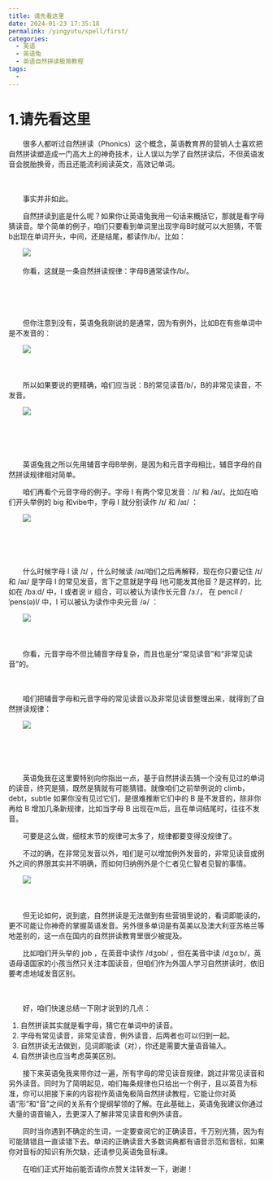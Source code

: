```yaml
---
title: 请先看这里
date: 2024-01-23 17:35:18
permalink: /yingyutu/spell/first/
categories:
  - 英语
  - 英语兔
  - 英语自然拼读极简教程
tags:
  - 
---
```

# 1.请先看这里

　　很多人都听过自然拼读（Phonics）这个概念，英语教育界的营销人士喜欢把自然拼读塑造成一门高大上的神奇技术，让人误以为学了自然拼读后，不但英语发音会脱胎换骨，而且还能流利阅读英文，高效记单词。
<!-- more -->

　　‍

　　事实并非如此。

　　自然拼读到底是什么呢？如果你让英语兔我用一句话来概括它，那就是看字母猜读音。举个简单的例子，咱们只要看到单词里出现字母B时就可以大胆猜，不管 b出现在单词开头，中间，还是结尾，都读作/b/。比如：

　　​​![](https://image.peterjxl.com/blog/image-20240121212551-ksvchza.png)​​

　　你看，这就是一条自然拼读规律：字母B通常读作/b/。

　　‍

　　

　　但你注意到没有，英语兔我刚说的是通常，因为有例外，比如B在有些单词中是不发音的：

　　​![](https://image.peterjxl.com/blog/image-20240123103904-7iifvpv.png)​

　　‍

　　所以如果要说的更精确，咱们应当说：B的常见读音/b/，B的非常见读音，不发音。

　　​![](https://image.peterjxl.com/blog/image-20240123103858-lds4bhr.png)​

　　‍

　　‍

　　英语兔我之所以先用辅音字母B举例，是因为和元音字母相比，辅音字母的自然拼读规律相对简单。

　　咱们再看个元音字母的例子。字母 I 有两个常见发音：/ɪ/ 和 /aɪ/。比如在咱们开头举例的 big 和vibe中，字母 I 就分别读作 /ɪ/ 和 /aɪ/ ：

　　​![](https://image.peterjxl.com/blog/image-20240123104141-zaoh2e4.png)​

　　‍

　　‍

　　什么时候字母 I 读 /ɪ/ ，什么时候读 /aɪ/咱们之后再解释，现在你只要记住 /ɪ/ 和 /aɪ/ 是字母 I 的常见发音，言下之意就是字母 I也可能发其他音？是这样的，比如在 /bɜːd/ 中，I 或者说 ir 组合，可以被认为读作长元音 /ɜː/， 在 pencil /ˈpens(ə)l/ 中，I 可以被认为读作中央元音 /ə/ ：

　　​![](https://image.peterjxl.com/blog/image-20240123104441-53kxj92.png)​

　　‍

　　你看，元音字母不但比辅音字母复杂，而且也是分“常见读音”和“非常见读音”的。

　　‍

　　咱们把辅音字母和元音字母的常见读音以及非常见读音整理出来，就得到了自然拼读规律：

　　​![](https://image.peterjxl.com/blog/image-20240123104601-evgilyw.png)​

　　‍

　　‍

　　英语兔我在这里要特别向你指出一点，基于自然拼读去猜一个没有见过的单词的读音，终究是猜，既然是猜就有可能猜错。就像咱们之前举例说的 climb，debt，subtle 如果你没有见过它们，是很难推断它们中的 B 是不发音的，除非你再给 B 增加几条新规律，比如当字母 B 出现在m后，且在单词结尾时，往往不发音。

　　可要是这么做，细枝末节的规律可太多了，规律都要变得没规律了。

　　不过的确，在非常见发音以外，咱们是可以增加例外发音的，非常见读音或例外之间的界限其实并不明确，而如何归纳例外是个仁者见仁智者见智的事情。

　　​![](https://image.peterjxl.com/blog/image-20240123104737-100fyh3.png)​

　　‍

　　但无论如何，说到底，自然拼读是无法做到有些营销里说的，看词即能读的，更不可能让你神奇的掌握英语发音。另外很多单词是有英美以及澳大利亚苏格兰等地差别的，这一点在国内的自然拼读教育里很少被提及。

　　比如咱们开头举的 job ，在英音中读作 /dʒɒb/ ，但在美音中读 /dʒɑːb/，英语母语国家的小孩当然只关注本国读音，但咱们作为外国人学习自然拼读时，依旧要考虑地域发音区别。

　　‍

　　好，咱们快速总结一下刚才说到的几点：

1. 自然拼读其实就是看字母，猜它在单词中的读音。
2. 字母有常见读音，非常见读音，例外读音，后两者也可以归到一起。
3. 自然拼读无法做到，见词即能读（对），你还是需要大量语音输入。
4. 自然拼读也应当考虑英美区别。

　　接下来英语兔我来带你过一遍，所有字母的常见读音规律，跳过非常见读音和另外读音。同时为了简明起见，咱们每条规律也只给出一个例子，且以英音为标准，你可以把接下来的内容视作英语兔极简自然拼读教程，它能让你对英语“形”和“音”之间的关系有个提纲挈领的了解。在此基础上，英语兔我建议你通过大量的语音输入，去更深入了解非常见读音和例外读音。

　　同时当你遇到不确定的生词，一定要查阅它的正确读音，千万别光猜，因为有可能猜错且一直读错下去。单词的正确读音大多数词典都有语音示范和音标，如果你对音标的知识有所欠缺，还请参见英语兔音标课。

　　在咱们正式开始前能否请你点赞关注转发一下，谢谢！
